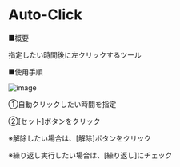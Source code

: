 # Auto-Click

■概要

指定したい時間後に左クリックするツール

■使用手順

![image](https://user-images.githubusercontent.com/66109299/113322998-62409b00-9350-11eb-94c6-8c14674eadac.png)

①自動クリックしたい時間を指定

②[セット]ボタンをクリック


※解除したい場合は、[解除]ボタンをクリック

※繰り返し実行したい場合は、[繰り返し]にチェック
